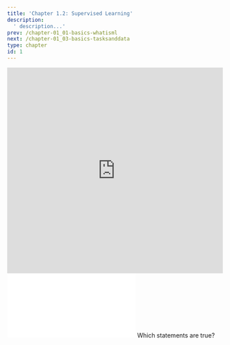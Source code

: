 ```yaml
---
title: 'Chapter 1.2: Supervised Learning'
description:
  ' description...'
prev: /chapter-01_01-basics-whatisml
next: /chapter-01_03-basics-tasksanddata
type: chapter
id: 1
---
```


<exercise id="1" title="Video Lecture">
<iframe width="100%" height="480" src="https://www.youtube.com/embed/R_HZBY9RMmo" frameborder="0" allow="accelerometer; autoplay; encrypted-media; gyroscope; picture-in-picture" allowfullscreen></iframe>
</exercise>



<exercise id="2" title="Slides">
<object data="pdfs/1/slides-basics-supervised.pdf" type="application/pdf" style="width:100%;height:480px">
    <embed src="pdfs/1/slides-basics-supervised.pdf" type="application/pdf" />
</object>
</exercise>



<exercise id="3" title="Quiz">
Which statements are true?
<choice>
<opt text="Machine learning is a branch of statistics and computer science." correct="true">
</opt>
<opt text="A model `f` is a mapping from the feature space to the target space." correct="true">
</opt>
<opt text="The goal of an ML algorithm is to yield a model that reproduces the already seen data as accurately as possible.">
</opt>
<opt text="ML algorithms try to predict the target variable as accurately as possible based on the values of the features." correct="true">
</opt>
<opt text="Supervised learning tasks are prediction problems." correct="true">
</opt>
<opt text="Unsupervised learning tries to discover structure and patterns in the training data." correct="true">
</opt>
</choice>
</exercise>